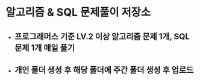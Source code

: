 # 알고리즘 & SQL 문제풀이 저장소

- ## 프로그래머스 기준 LV.2 이상 알고리즘 문제 1개, SQL 문제 1개 매일 풀기
- ## 개인 폴더 생성 후 해당 폴더에 주간 폴더 생성 후 업로드

 